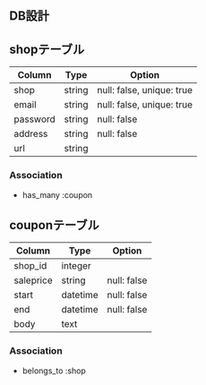 ## DB設計
## shopテーブル

|Column|Type|Option|
|------|----|------|
|shop|string|null: false, unique: true|
|email|string|null: false, unique: true|
|password|string|null: false|
|address|string|null: false|
|url|string||

### Association
- has_many :coupon

## couponテーブル
|Column|Type|Option|
|------|----|------|
|shop_id|integer||
|saleprice|string|null: false|
|start|datetime|null: false|
|end|datetime|null: false|
|body|text||

### Association
- belongs_to :shop